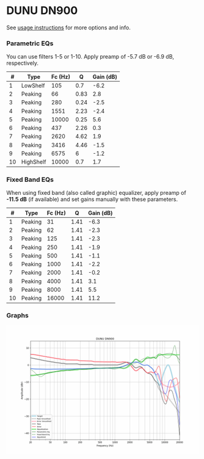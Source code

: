 # DUNU DN900
See [usage instructions](https://github.com/jaakkopasanen/AutoEq#usage) for more options and info.

### Parametric EQs
You can use filters 1-5 or 1-10. Apply preamp of -5.7 dB or -6.9 dB, respectively.

|   # | Type      |   Fc (Hz) |    Q |   Gain (dB) |
|-----|-----------|-----------|------|-------------|
|   1 | LowShelf  |       105 | 0.7  |        -6.2 |
|   2 | Peaking   |        66 | 0.83 |         2.8 |
|   3 | Peaking   |       280 | 0.24 |        -2.5 |
|   4 | Peaking   |      1551 | 2.23 |        -2.4 |
|   5 | Peaking   |     10000 | 0.25 |         5.6 |
|   6 | Peaking   |       437 | 2.26 |         0.3 |
|   7 | Peaking   |      2620 | 4.62 |         1.9 |
|   8 | Peaking   |      3416 | 4.46 |        -1.5 |
|   9 | Peaking   |      6575 | 6    |        -1.2 |
|  10 | HighShelf |     10000 | 0.7  |         1.7 |

### Fixed Band EQs
When using fixed band (also called graphic) equalizer, apply preamp of **-11.5 dB** (if available) and set gains manually with these parameters.

|   # | Type    |   Fc (Hz) |    Q |   Gain (dB) |
|-----|---------|-----------|------|-------------|
|   1 | Peaking |        31 | 1.41 |        -6.3 |
|   2 | Peaking |        62 | 1.41 |        -2.3 |
|   3 | Peaking |       125 | 1.41 |        -2.3 |
|   4 | Peaking |       250 | 1.41 |        -1.9 |
|   5 | Peaking |       500 | 1.41 |        -1.1 |
|   6 | Peaking |      1000 | 1.41 |        -2.2 |
|   7 | Peaking |      2000 | 1.41 |        -0.2 |
|   8 | Peaking |      4000 | 1.41 |         3.1 |
|   9 | Peaking |      8000 | 1.41 |         5.5 |
|  10 | Peaking |     16000 | 1.41 |        11.2 |

### Graphs
![](./DUNU%20DN900.png)

